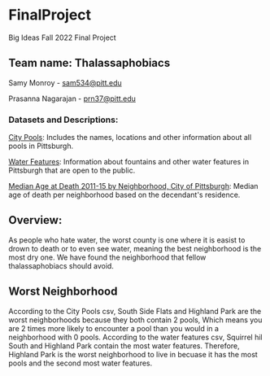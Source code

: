 # FinalProject
Big Ideas Fall 2022 Final Project

## Team name: Thalassaphobiacs 

Samy Monroy - sam534@pitt.edu

Prasanna Nagarajan - prn37@pitt.edu

### Datasets and Descriptions: 
[City Pools](https://data.wprdc.org/dataset/city-pools/resource/5cc254fe-2cbd-4912-9f44-2f95f0beea9a): Includes the names, locations and other information about all pools in Pittsburgh. 

[Water Features](https://data.wprdc.org/dataset/city-water-features/resource/513290a6-2bac-4e41-8029-354cbda6a7b7): Information about fountains and other water features in Pittsburgh that are open to the public. 

[Median Age at Death 2011-15 by Neighborhood, City of Pittsburgh](https://data.wprdc.org/dataset/median-age-death/resource/c2e1500a-a12a-4e91-be94-76c6a892b7e2): Median age of death per neighborhood based on the decendant's residence. 

## Overview: 
As people who hate water, the worst county is one where it is easist to drown to death or to even see water, meaning the best neighborhood is the most dry one. We have found the neighborhood that fellow thalassaphobiacs should avoid. 

## Worst Neighborhood
According to the City Pools csv, South Side Flats and Highland Park are the worst neighborhoods because they both contain 2 pools, Which means you are 2 times more likely to encounter a pool than you would in a neighborhood with 0 pools. According to the water features csv, Squirrel hil South and Highland Park contain the most water features. Therefore, Highland Park is the worst neighborhood to live in becuase it has the most pools and the second most water features. 
